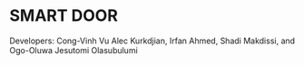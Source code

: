 # SMART DOOR

Developers:
Cong-Vinh Vu
Alec Kurkdjian,
Irfan Ahmed,
Shadi Makdissi, and
Ogo-Oluwa Jesutomi Olasubulumi

